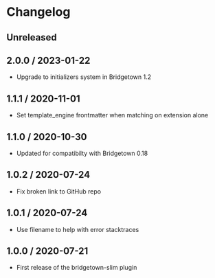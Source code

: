 # Changelog

## Unreleased

## 2.0.0 / 2023-01-22

* Upgrade to initializers system in Bridgetown 1.2

## 1.1.1 / 2020-11-01

* Set template_engine frontmatter when matching on extension alone

## 1.1.0 / 2020-10-30

* Updated for compatibilty with Bridgetown 0.18

## 1.0.2 / 2020-07-24

* Fix broken link to GitHub repo

## 1.0.1 / 2020-07-24

* Use filename to help with error stacktraces

## 1.0.0 / 2020-07-21

* First release of the bridgetown-slim plugin
